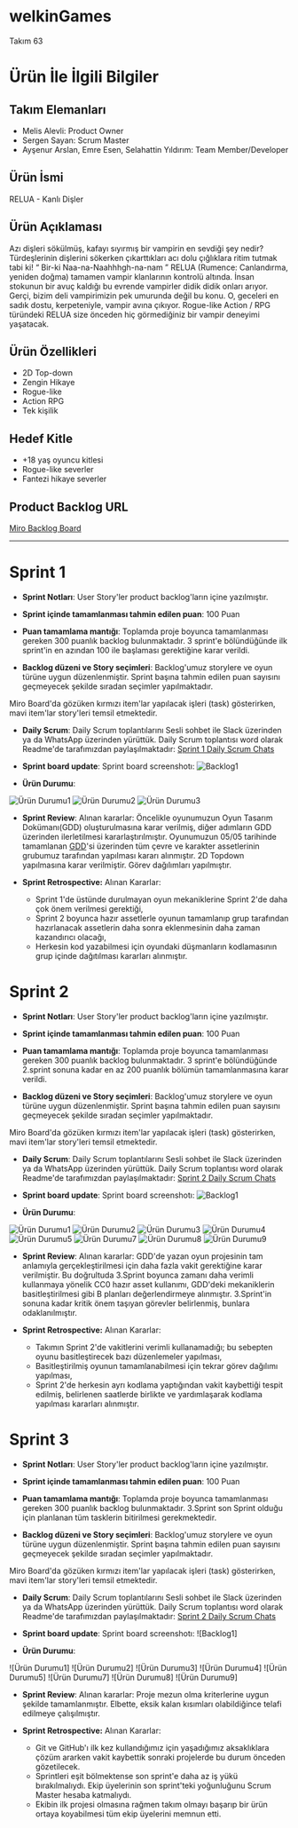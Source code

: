 # **welkinGames**

Takım 63

# Ürün İle İlgili Bilgiler

## Takım Elemanları

- Melis Alevli: Product Owner
- Sergen Sayan: Scrum Master
- Ayşenur Arslan, Emre Esen, Selahattin Yıldırım: Team Member/Developer

## Ürün İsmi

RELUA - Kanlı Dişler

## Ürün Açıklaması

Azı dişleri sökülmüş, kafayı sıyırmış bir vampirin en sevdiği şey nedir? Türdeşlerinin dişlerini sökerken çıkarttıkları acı dolu çığlıklara ritim tutmak tabi ki! “ Bir-ki Naa-na-Naahhhgh-na-nam ”
RELUA (Rumence: Canlandırma, yeniden doğma) tamamen vampir klanlarının kontrolü altında. İnsan stokunun bir avuç kaldığı bu evrende vampirler didik didik onları arıyor. Gerçi, bizim deli vampirimizin pek umurunda değil bu konu. O, geceleri en sadık dostu, kerpeteniyle, vampir avına çıkıyor. 
Rogue-like Action / RPG türündeki RELUA size önceden hiç görmediğiniz bir vampir deneyimi yaşatacak.

## Ürün Özellikleri

- 2D Top-down
- Zengin Hikaye
- Rogue-like
- Action RPG
- Tek kişilik

## Hedef Kitle

- +18 yaş oyuncu kitlesi
- Rogue-like severler
- Fantezi hikaye severler

## Product Backlog URL

[Miro Backlog Board](https://miro.com/app/board/uXjVO4dBOmA=/) 

---

# Sprint 1 

- **Sprint Notları**: User Story'ler product backlog'ların içine yazılmıştır.

- **Sprint içinde tamamlanması tahmin edilen puan**: 100 Puan

- **Puan tamamlama mantığı**: Toplamda proje boyunca tamamlanması gereken 300 puanlık backlog bulunmaktadır. 3 sprint'e bölündüğünde ilk sprint'in en azından 100 ile başlaması gerektiğine karar verildi.

- **Backlog düzeni ve Story seçimleri**: Backlog'umuz storylere ve oyun türüne uygun düzenlenmiştir. Sprint başına tahmin edilen puan sayısını geçmeyecek şekilde sıradan seçimler yapılmaktadır. 

Miro Board'da gözüken kırmızı item'lar yapılacak işleri (task) gösterirken, mavi item'lar story'leri temsil etmektedir.

- **Daily Scrum**: Daily Scrum toplantılarını Sesli sohbet ile Slack üzerinden ya da WhatsApp üzerinden yürüttük. Daily Scrum toplantısı word olarak Readme'de tarafımızdan paylaşılmaktadır: [Sprint 1 Daily Scrum Chats](https://github.com/YildirimSelahattin/welkinGames/blob/ca178d5fdab2142b8f268ab3ff2214ce11b13eb2/Sprint1Documents/Bootcamp%2363%20Daily%20Scrum.docx)

- **Sprint board update**: Sprint board screenshotı: 
![Backlog1](https://github.com/YildirimSelahattin/welkinGames/blob/fc19810bf221edda75e17e2f6c78b3a849189df2/Sprint1Documents/Backlog1.PNG)


- **Ürün Durumu**: 

![Ürün Durumu1](https://github.com/YildirimSelahattin/welkinGames/blob/4513e2a80daf0d1d59b4a3f08128dbcad2612c89/Sprint1Documents/mutfak.PNG)
![Ürün Durumu2](https://github.com/YildirimSelahattin/welkinGames/blob/4513e2a80daf0d1d59b4a3f08128dbcad2612c89/Sprint1Documents/yatakl%C4%B1oda.PNG)
![Ürün Durumu3](https://github.com/YildirimSelahattin/welkinGames/blob/4513e2a80daf0d1d59b4a3f08128dbcad2612c89/Sprint1Documents/zeminler.PNG)

- **Sprint Review**: 
Alınan kararlar: Öncelikle oyunumuzun Oyun Tasarım Dokümanı(GDD) oluşturulmasına karar verilmiş, diğer adımların GDD üzerinden ilerletilmesi kararlaştırılmıştır. Oyunumuzun 05/05 tarihinde tamamlanan [GDD](https://github.com/YildirimSelahattin/welkinGames/blob/efd8d1854b3eb496a478948ebb32976609381291/Bootcamp%2363%20GDD.docx)'si üzerinden tüm çevre ve karakter assetlerinin grubumuz tarafından yapılması kararı alınmıştır. 2D Topdown yapılmasına karar verilmiştir. Görev dağılımları yapılmıştır.

- **Sprint Retrospective:**
  Alınan Kararlar: 
  - Sprint 1'de üstünde durulmayan oyun mekaniklerine Sprint 2'de daha çok önem verilmesi gerektiği, 
  - Sprint 2 boyunca hazır assetlerle oyunun tamamlanıp grup tarafından hazırlanacak assetlerin daha sonra eklenmesinin daha zaman kazandırıcı olacağı,
  - Herkesin kod yazabilmesi için oyundaki düşmanların kodlamasının grup içinde dağıtılması
  kararları alınmıştır.

# Sprint 2

- **Sprint Notları**: User Story'ler product backlog'ların içine yazılmıştır.

- **Sprint içinde tamamlanması tahmin edilen puan**: 100 Puan

- **Puan tamamlama mantığı**: Toplamda proje boyunca tamamlanması gereken 300 puanlık backlog bulunmaktadır. 3 sprint'e bölündüğünde 2.sprint sonuna kadar en az 200 puanlık bölümün tamamlanmasına karar verildi.

- **Backlog düzeni ve Story seçimleri**: Backlog'umuz storylere ve oyun türüne uygun düzenlenmiştir. Sprint başına tahmin edilen puan sayısını geçmeyecek şekilde sıradan seçimler yapılmaktadır. 

Miro Board'da gözüken kırmızı item'lar yapılacak işleri (task) gösterirken, mavi item'lar story'leri temsil etmektedir.

- **Daily Scrum**: Daily Scrum toplantılarını Sesli sohbet ile Slack üzerinden ya da WhatsApp üzerinden yürüttük. Daily Scrum toplantısı word olarak Readme'de tarafımızdan paylaşılmaktadır: [Sprint 2 Daily Scrum Chats](https://github.com/YildirimSelahattin/welkinGames/blob/4c57a5187efb55ee0f44d22c8373e3779f6590a3/Sprint2Documents/Sprint2DailyScrum/Sprint2DailyScrum.docx)

- **Sprint board update**: Sprint board screenshotı: 
![Backlog1](https://github.com/YildirimSelahattin/welkinGames/blob/4c57a5187efb55ee0f44d22c8373e3779f6590a3/Sprint2Documents/backlog2.PNG)


- **Ürün Durumu**: 

![Ürün Durumu1](https://github.com/YildirimSelahattin/welkinGames/blob/4c57a5187efb55ee0f44d22c8373e3779f6590a3/Sprint2Documents/seviye0.PNG)
![Ürün Durumu2](https://github.com/YildirimSelahattin/welkinGames/blob/4c57a5187efb55ee0f44d22c8373e3779f6590a3/Sprint2Documents/seviye1.PNG)
![Ürün Durumu3](https://github.com/YildirimSelahattin/welkinGames/blob/4c57a5187efb55ee0f44d22c8373e3779f6590a3/Sprint2Documents/t.png)
![Ürün Durumu4](https://github.com/YildirimSelahattin/welkinGames/blob/4c57a5187efb55ee0f44d22c8373e3779f6590a3/Sprint2Documents/boss.png)
![Ürün Durumu5](https://github.com/YildirimSelahattin/welkinGames/blob/4c57a5187efb55ee0f44d22c8373e3779f6590a3/Sprint2Documents/eldealev.png)
![Ürün Durumu7](https://github.com/YildirimSelahattin/welkinGames/blob/4c57a5187efb55ee0f44d22c8373e3779f6590a3/Sprint2Documents/olenboss.png)
![Ürün Durumu8](https://github.com/YildirimSelahattin/welkinGames/blob/4c57a5187efb55ee0f44d22c8373e3779f6590a3/Sprint2Documents/Soare_Sorcerer.gif)
![Ürün Durumu9](https://github.com/YildirimSelahattin/welkinGames/blob/4c57a5187efb55ee0f44d22c8373e3779f6590a3/Sprint2Documents/soare%20warrior.png)

- **Sprint Review**: 
Alınan kararlar: GDD'de yazan oyun projesinin tam anlamıyla gerçekleştirilmesi için daha fazla vakit gerektiğine karar verilmiştir. Bu doğrultuda 3.Sprint boyunca zamanı daha verimli kullanmaya yönelik CC0 hazır asset kullanımı, GDD'deki mekaniklerin basitleştirilmesi gibi B planları değerlendirmeye alınmıştır. 3.Sprint'in sonuna kadar kritik önem taşıyan görevler belirlenmiş, bunlara odaklanılmıştır.

- **Sprint Retrospective:**
  Alınan Kararlar: 
  - Takımın Sprint 2'de vakitlerini verimli kullanamadığı; bu sebepten oyunu basitleştirecek bazı düzenlemeler yapılması,
  - Basitleştirilmiş oyunun tamamlanabilmesi için tekrar görev dağılımı yapılması,
  - Sprint 2'de herkesin ayrı kodlama yaptığından vakit kaybettiği tespit edilmiş, belirlenen saatlerde birlikte ve yardımlaşarak kodlama yapılması
  kararları alınmıştır.

# Sprint 3

- **Sprint Notları**: User Story'ler product backlog'ların içine yazılmıştır.

- **Sprint içinde tamamlanması tahmin edilen puan**: 100 Puan

- **Puan tamamlama mantığı**: Toplamda proje boyunca tamamlanması gereken 300 puanlık backlog bulunmaktadır. 3.Sprint son Sprint olduğu için planlanan tüm tasklerin bitirilmesi gerekmektedir.

- **Backlog düzeni ve Story seçimleri**: Backlog'umuz storylere ve oyun türüne uygun düzenlenmiştir. Sprint başına tahmin edilen puan sayısını geçmeyecek şekilde sıradan seçimler yapılmaktadır. 

Miro Board'da gözüken kırmızı item'lar yapılacak işleri (task) gösterirken, mavi item'lar story'leri temsil etmektedir.

- **Daily Scrum**: Daily Scrum toplantılarını Sesli sohbet ile Slack üzerinden ya da WhatsApp üzerinden yürüttük. Daily Scrum toplantısı word olarak Readme'de tarafımızdan paylaşılmaktadır: [Sprint 2 Daily Scrum Chats](https://github.com/YildirimSelahattin/welkinGames/blob/4c57a5187efb55ee0f44d22c8373e3779f6590a3/Sprint2Documents/Sprint2DailyScrum/Sprint2DailyScrum.docx)

- **Sprint board update**: Sprint board screenshotı: 
![Backlog1]


- **Ürün Durumu**: 

![Ürün Durumu1]
![Ürün Durumu2]
![Ürün Durumu3]
![Ürün Durumu4]
![Ürün Durumu5]
![Ürün Durumu7]
![Ürün Durumu8]
![Ürün Durumu9]

- **Sprint Review**: 
Alınan kararlar: Proje mezun olma kriterlerine uygun şekilde tamamlanmıştır. Elbette, eksik kalan kısımları olabildiğince telafi edilmeye çalışılmıştır. 

- **Sprint Retrospective:**
  Alınan Kararlar: 
  - Git ve GitHub'ı ilk kez kullandığımız için yaşadığımız aksaklıklara çözüm ararken vakit kaybettik sonraki projelerde bu durum önceden gözetilecek.
  - Sprintleri eşit bölmektense son sprint'e daha az iş yükü bırakılmalıydı. Ekip üyelerinin son sprint'teki yoğunluğunu Scrum Master hesaba katmalıydı.
  - Ekibin ilk projesi olmasına rağmen takım olmayı başarıp bir ürün ortaya koyabilmesi tüm ekip üyelerini memnun etti.
